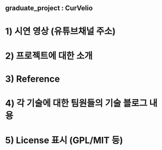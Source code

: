 ## graduate_project : CurVelio

# 1) 시연 영상 (유튜브채널 주소)
# 2) 프로젝트에 대한 소개
# 3) Reference
# 4) 각 기술에 대한 팀원들의 기술 블로그 내용
# 5) License 표시 (GPL/MIT 등) 
